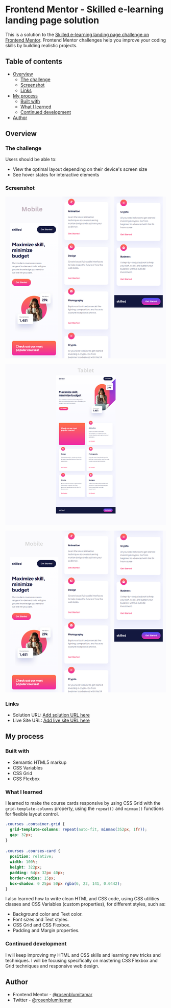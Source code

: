 # Frontend Mentor - Skilled e-learning landing page solution

This is a solution to the [Skilled e-learning landing page challenge on Frontend Mentor](https://www.frontendmentor.io/challenges/skilled-elearning-landing-page-S1ObDrZ8q). Frontend Mentor challenges help you improve your coding skills by building realistic projects.

## Table of contents

- [Overview](#overview)
  - [The challenge](#the-challenge)
  - [Screenshot](#screenshot)
  - [Links](#links)
- [My process](#my-process)
  - [Built with](#built-with)
  - [What I learned](#what-i-learned)
  - [Continued development](#continued-development)
- [Author](#author)

## Overview

### The challenge

Users should be able to:

- View the optimal layout depending on their device's screen size
- See hover states for interactive elements

### Screenshot

![Desktop Preview](/images/desktop-preview.png)

![Tablet Preview](/images/tablet-preview.png)

![Mobile Preview](/images/mobile-preview.png)

### Links

- Solution URL: [Add solution URL here](https://your-solution-url.com)
- Live Site URL: [Add live site URL here](https://your-live-site-url.com)

## My process

### Built with

- Semantic HTML5 markup
- CSS Variables
- CSS Grid
- CSS Flexbox

### What I learned

I learned to make the course cards responsive by using CSS Grid with the `grid-template-columns` property, using the `repeat()` and `minmax()` functions for flexible layout control.

```css
.courses .container.grid {
  grid-template-columns: repeat(auto-fit, minmax(352px, 1fr));
  gap: 32px;
}

.courses .courses-card {
  position: relative;
  width: 100%;
  height: 322px;
  padding: 64px 32px 40px;
  border-radius: 15px;
  box-shadow: 0 25px 50px rgba(6, 22, 141, 0.0442);
}
```

I also learned how to write clean HTML and CSS code, using CSS utilities classes and CSS Variables (custom properties), for different styles, such as:

- Background color and Text color.
- Font sizes and Text styles.
- CSS Grid and CSS Flexbox.
- Padding and Margin properties.

### Continued development

I will keep improving my HTML and CSS skills and learning new tricks and techniques.
I will be focusing specifically on mastering CSS Flexbox and Grid techniques and responsive web design.

## Author

- Frontend Mentor - [@rosenblumitamar](https://www.frontendmentor.io/profile/rosenblumitamar)
- Twitter - [@rosenblumitamar](https://x.com/ItamarRosenblum)
